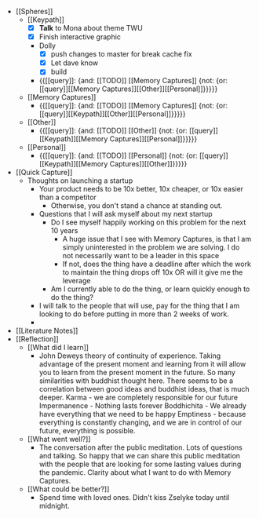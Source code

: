 - [[Spheres]]
    - [[Keypath]]
        - [x] **Talk** to Mona about theme TWU
        - [x] Finish interactive graphic
        - Dolly
            - [x] push changes to master for break cache fix
            - [x] Let dave know
            - [x] build 
        - {{[[query]]: {and: [[TODO]] [[Memory Captures]] {not: {or: [[query]][[Memory Captures]][[Other]][[Personal]]}}}}}
    - [[Memory Captures]]
        - {{[[query]]: {and: [[TODO]] [[Memory Captures]] {not: {or: [[query]][[Keypath]][[Other]][[Personal]]}}}}}
    - [[Other]]
        - {{[[query]]: {and: [[TODO]] [[Other]] {not: {or: [[query]][[Keypath]][[Memory Captures]][[Personal]]}}}}}
    - [[Personal]]
        - {{[[query]]: {and: [[TODO]] [[Personal]] {not: {or: [[query]][[Keypath]][[Memory Captures]][[Other]]}}}}}
- [[Quick Capture]]
    - Thoughts on launching a startup
        - Your product needs to be 10x better, 10x cheaper, or 10x easier than a competitor
            - Otherwise, you don't stand a chance at standing out.
        - Questions that I will ask myself about my next startup
            - Do I see myself happily working on this problem for the next 10 years
                - A huge issue that I see with Memory Captures, is that I am simply uninterested in the problem we are solving. I do not necessarily want to be a leader in this space
                - If not, does the thing have a deadline after which the work to maintain the thing drops off 10x OR will it give me the leverage
            - Am I currently able to do the thing, or learn quickly enough to do the thing?
        - I will talk to the people that will use, pay for the thing that I am looking to do before putting in more than 2 weeks of work.
        - 
- [[Literature Notes]]
- [[Reflection]]
    - [[What did I learn]]
        - John Deweys theory of continuity of experience. Taking advantage of the present moment and learning from it will allow you to learn from the present moment in the future. So many similarities with buddhist thought here. There seems to be a correlation between good ideas and buddhist ideas, that is much deeper. 
Karma - we are completely responsible for our future
Impermanence - Nothing lasts forever
Boddhichita - We already have everything that we need to be happy
Emptiness - because everything is constantly changing, and we are in control of our future, everything is possible.
    - [[What went well?]]
        - The conversation after the public meditation. Lots of questions and talking. So happy that we can share this public meditation with the people that are looking for some lasting values during the pandemic. Clarity about what I want to do with Memory Captures.
    - [[What could be better?]]
        - Spend time with loved ones. Didn't kiss Zselyke today until midnight.

